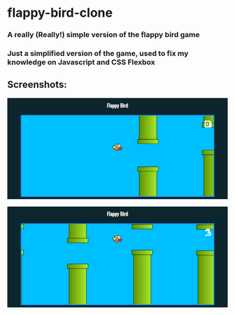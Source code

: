 # flappy-bird-clone

### A really (Really!) simple version of the flappy bird game

### Just a simplified version of the game, used to fix my knowledge on Javascript and CSS Flexbox

## Screenshots:

![Screenshot1](https://github.com/pedroalmeida415/flappy-bird-clone/blob/master/screenshots/flappybird1.png)

![Image of Yaktocat](https://github.com/pedroalmeida415/flappy-bird-clone/blob/master/screenshots/Screenshot_17.png)
